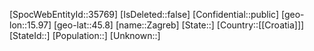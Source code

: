 ﻿---
location: [45.8,15.97]
type: City
tags:
- geo/City
---

[SpocWebEntityId::35769]
[IsDeleted::false]
[Confidential::public]
[geo-lon::15.97]
[geo-lat::45.8]
[name::Zagreb]
[State::]
[Country::[[Croatia]]]
[StateId::]
[Population::]
[Unknown::]

